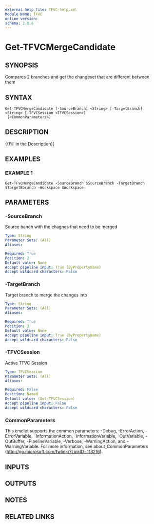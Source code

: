 ```yaml
---
external help file: TFVC-help.xml
Module Name: TFVC
online version:
schema: 2.0.0
---
```


# Get-TFVCMergeCandidate

## SYNOPSIS
Compares 2 branches and get the changeset that are different between them

## SYNTAX

```
Get-TFVCMergeCandidate [-SourceBranch] <String> [-TargetBranch] <String> [-TFVCSession <TFVCSession>]
 [<CommonParameters>]
```

## DESCRIPTION
{{Fill in the Description}}

## EXAMPLES

### EXAMPLE 1
```
Get-TFVCMergeCandidate -SourceBranch $SourceBranch -TargetBranch $TargetBbranch -Workspace $Workspace
```

## PARAMETERS

### -SourceBranch
Source banch with the chagnes that need to be merged

```yaml
Type: String
Parameter Sets: (All)
Aliases:

Required: True
Position: 2
Default value: None
Accept pipeline input: True (ByPropertyName)
Accept wildcard characters: False
```

### -TargetBranch
Target branch to merge the changes into

```yaml
Type: String
Parameter Sets: (All)
Aliases:

Required: True
Position: 3
Default value: None
Accept pipeline input: True (ByPropertyName)
Accept wildcard characters: False
```

### -TFVCSession
Active TFVC Session

```yaml
Type: TFVCSession
Parameter Sets: (All)
Aliases:

Required: False
Position: Named
Default value: (Get-TFVCSession)
Accept pipeline input: False
Accept wildcard characters: False
```

### CommonParameters
This cmdlet supports the common parameters: -Debug, -ErrorAction, -ErrorVariable, -InformationAction, -InformationVariable, -OutVariable, -OutBuffer, -PipelineVariable, -Verbose, -WarningAction, and -WarningVariable. For more information, see about_CommonParameters (http://go.microsoft.com/fwlink/?LinkID=113216).

## INPUTS

## OUTPUTS

## NOTES

## RELATED LINKS
